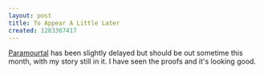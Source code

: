 ```yaml
---
layout: post
title: To Appear A Little Later
created: 1283367417
---
```

[Paramourtal](http://www.cliffhangerbooks.com/) has been slightly delayed but should be out sometime this month, with my story still in it.  I have seen the proofs and it's looking good.
